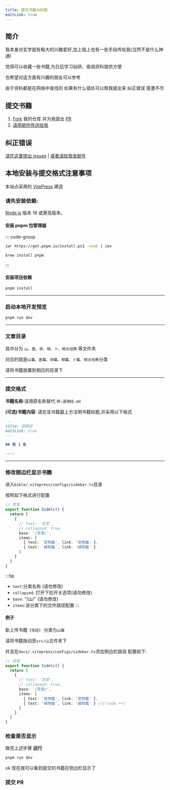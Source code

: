 ```yaml
---
title: 提交书籍与纠错
editLink: true
---
```


## 简介

我本身对玄学就有极大的兴趣爱好,加上祖上也有一些手段传给我(当然不是什么神通)

觉得可以收藏一些书籍,为日后学习钻研、查阅资料提供方便

也希望对这方面有兴趣的朋友可以参考

由于资料都是在网络中查找的 如果有什么错处可以帮我提出来 纠正错误 感激不尽

## 提交书籍

1. [Fork](https://github.com/Theo-messi/Metaphysical-Book/fork) 我的仓库 并为我提出 [PR](https://github.com/Theo-messi/Metaphysical-Book/pulls)
2. [请用邮件传送给我](mailto:fanxiaobin422@gmail.com)

## 纠正错误

[请在这里提出 issues](https://github.com/Theo-messi/Metaphysical-Book/issues) | [或者请给我发邮件](mailto:fanxiaobin422@gmail.com)

## 本地安装与提交格式注意事项

本站点采用的 [VitePress](https://vitepress.dev/) 建造

### 请先安装依赖:

[Node.js](https://nodejs.org/en) 版本 18 或更高版本。

#### 安装 pnpm 包管理器

::: code-group

```sh [Windows]
iwr https://get.pnpm.io/install.ps1 -useb | iex
```

```sh [MacOS]
brew install pnpm
```

:::

#### 安装项目依赖

```sh
pnpm install
```

---

### 启动本地开发预览

```sh
pnpm run dev
```

---

### 文章目录

其中分为 `山、医、命、相、卜、相关经典` 等文件夹

对应的就是`山篇、医篇、命篇、相篇、卜篇、相关经典`分类

请将书籍放置到相应的目录下

---

### 提交格式

**书籍名称**:请用原名称替代 `例:道德经.md`

**(可选)书籍内容**:
请在该书籍最上方注明书籍标题,并采用以下格式

```md
---
title: 道德经
editLink: true
---

## 第 1 章

····
```

---

### 修改侧边栏显示书籍

进入`bible/.vitepress/configs/sidebar.ts`目录

按照如下格式进行配置

```ts
// 灵宠
export function Sidelc() {
  return [
    {
      // text: '灵宠',
      // collapsed: true,
      base: '/灵宠/',
      items: [
        { text: '宠物篇', link: '宠物篇' },
        { text: '植物篇', link: '植物篇' }
      ]
    }
  ]
}
```

:::tip

- `text`:分类名称 (请勿修改)
- `collapsed`: 打开下拉开关选项(请勿修改)
- `base`: "/山/" (请勿修改)
- `items`:该分类下的文件路径配置
  :::

#### 例子

新上传书籍`《宅经》`
分类为`山篇`

请将书籍拖动至`src/山`文件夹下

并且在`docs/.vitepress/configs/sidebar.ts`添加侧边栏路径
配置如下:

```ts
// 灵宠
export function Sidelc() {
  return [
    {
      // text: '灵宠',
      // collapsed: true,
      base: '/灵宠/',
      items: [
        { text: '宠物篇', link: '宠物篇' },
        { text: '植物篇', link: '植物篇' } //[!code ++]
      ]
    }
  ]
}
```

### 检查是否显示

做完上述步骤 **运行**

```sh
pnpm run dev
```

ok 现在就可以看到提交的书籍在侧边栏显示了

### 提交 PR
